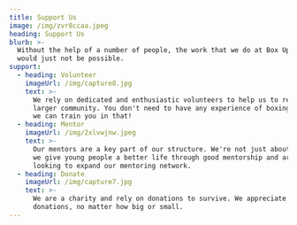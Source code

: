 ```yaml
---
title: Support Us
image: /img/zvr8ccaa.jpeg
heading: Support Us
blurb: >-
  Without the help of a number of people, the work that we do at Box Up Crime
  would just not be possible. 
support:
  - heading: Volunteer
    imageUrl: /img/capture8.jpg
    text: >-
      We rely on dedicated and enthusiastic volunteers to help us to reach a
      larger community. You don't need to have any experience of boxing before -
      we can train you in that!
  - heading: Mentor
    imageUrl: /img/2xlvwjnw.jpeg
    text: >-
      Our mentors are a key part of our structure. We're not just about boxing -
      we give young people a better life through good mentorship and are always
      looking to expand our mentoring network. 
  - heading: Donate
    imageUrl: /img/capture7.jpg
    text: >-
      We are a charity and rely on donations to survive. We appreciate
      donations, no matter how big or small.
---
```


